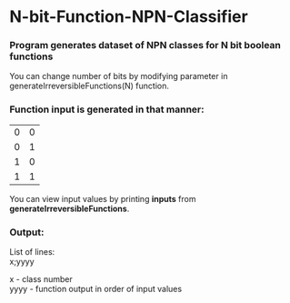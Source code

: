 # N-bit-Function-NPN-Classifier

<h3>Program generates dataset of NPN classes for N bit boolean functions</h3> 

<p>You can change number of bits by modifying parameter in generateIrreversibleFunctions(N) function.</p>

<h3>Function input is generated in that manner:</h3>
<table>
<tr><td>0</td><td>0</td></tr>
<tr><td>0</td><td>1</td></tr>
<tr><td>1</td><td>0</td></tr>
<tr><td>1</td><td>1</td></tr>
</table>
You can view input values by printing <B>inputs</b> from <b>generateIrreversibleFunctions</b>.

<h3>Output:</h3>
List of lines:<br>
x;yyyy

x - class number<br>
yyyy - function output in order of input values